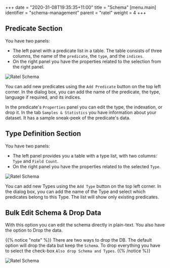 +++
date = "2020-31-08T19:35:35+11:00"
title = "Schema"
[menu.main]
	identifier = "schema-management"
    parent = "ratel"
    weight = 4
+++

## Predicate Section

You have two panels: 
- The left panel with a predicate list in a table. The table consists of three columns, the name of the `predicate`, the `type`, and the `indices`. 
- On the right panel you have the properties related to the selection from the right panel.

![Ratel Schema](/images/ratel/ratel_schema.png)

You can add new predicates using the `Add Predicate` button on the top left corner. In the dialog box, you can add the name of the predicate, the type, language if required, and its indices.

In the predicate's `Properties` panel you can edit the type, the indexation, or drop it. In the tab `Samples & Statistics` you have information about your dataset. It has a sample sneak-peek of the predicate's data.

## Type Definition Section

You have two panels:
- The left panel provides you a table with a type list, with two columns: `Type` and `Field Count`. 
- On the right panel you have the properties related to the selected `Type`.

![Ratel Schema](/images/ratel/ratel_schema_types.png)

 You can add new Types using the `Add Type` button on the top left corner. In the dialog box, you can add the name of the Type and select which predicates belong to this Type. The list will show only existing predicates.

## Bulk Edit Schema & Drop Data

With this option you can edit the schema directly in plain-text. You also have the option to Drop the data. 

{{% notice "note" %}}
There are two ways to drop the DB. The default option will drop the data but keep the `Schema`. To drop everything you have to select the check-box `Also drop Schema and Types`.
{{% /notice %}}

![Ratel Schema](/images/ratel/ratel_schema_bulk.png)
